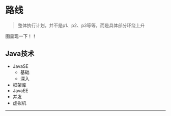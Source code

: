#   路线

>   整体执行计划，并不是p1、p2、p3等等，而是具体部分环绕上升

图呈现一下！！


##  Java技术

-   JavaSE
    -   基础
    -   深入
-   框架库
-   JavaEE
-   并发
-   虚拟机

----
